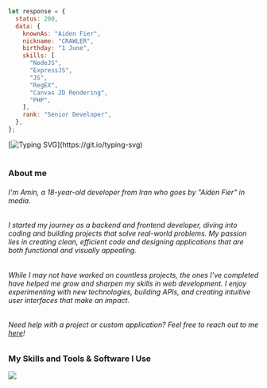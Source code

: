```javascript
let response = {
  status: 200,
  data: {
    knownAs: "Aiden Fier",
    nickname: "CRAWLER",
    birthday: "1 June",
    skills: [
      "NodeJS",
      "ExpressJS",
      "JS",
      "RegEX",
      "Canvas 2D Rendering",
      "PHP",
    ],
    rank: "Senior Developer",
  },
};
```

[![Typing SVG](https://readme-typing-svg.demolab.com?font=Jetbrains+Mono&size=30&duration=3000&pause=1000&color=A4E3F8&center=true&vCenter=true&width=1000&height=40&lines=Hi%2C+I'm+Aiden;a+Frontend+and+Backend+Developer;I+love+creating+and+coding+cool+stuff;Also%2C+I'm+interested+in+managing+communities;Welcome+to+my+GitHub+profile!)](https://git.io/typing-svg)

#

### About me

###### I'm Amin, a 18-year-old developer from Iran who goes by "Aiden Fier" in media.

###### I started my journey as a backend and frontend developer, diving into coding and building projects that solve real-world problems. My passion lies in creating clean, efficient code and designing applications that are both functional and visually appealing.

###### While I may not have worked on countless projects, the ones I’ve completed have helped me grow and sharpen my skills in web development. I enjoy experimenting with new technologies, building APIs, and creating intuitive user interfaces that make an impact.

###### Need help with a project or custom application? Feel free to reach out to me [here](https://t.me/aidenfier)!


### My Skills and Tools & Software I Use
![](https://camo.githubusercontent.com/b5b4f7d0ab34d8f504c0d3c55bbf101e6a480e4fede2adaa0dac18b9a97c6a52/68747470733a2f2f736b696c6c69636f6e732e6465762f69636f6e733f693d6a732c74732c68746d6c2c6373732c6e6f64656a732c6d6f6e676f64622c7673636f64652c6769746875622c6769742c646973636f7264)
